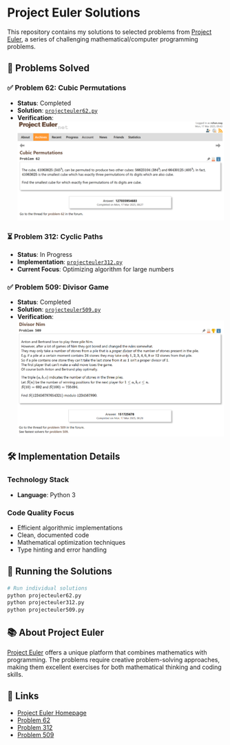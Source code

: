 # Project Euler Solutions

This repository contains my solutions to selected problems from [Project Euler](https://projecteuler.net/), a series of challenging mathematical/computer programming problems.

## 🎯 Problems Solved

### ✅ Problem 62: Cubic Permutations
- **Status**: Completed
- **Solution**: [`projecteuler62.py`](projecteuler62.py)
- **Verification**: 
  ![Solution Proof](euler62solved.png)

### ⏳ Problem 312: Cyclic Paths
- **Status**: In Progress
- **Implementation**: [`projecteuler312.py`](projecteuler312.py)
- **Current Focus**: Optimizing algorithm for large numbers

### ✅ Problem 509: Divisor Game
- **Status**: Completed
- **Solution**: [`projecteuler509.py`](projecteuler509.py)
- **Verification**:
  ![Solution Proof](euler509solved.png)

## 🛠️ Implementation Details

### Technology Stack
- **Language**: Python 3

### Code Quality Focus
- Efficient algorithmic implementations
- Clean, documented code
- Mathematical optimization techniques
- Type hinting and error handling

## 🚀 Running the Solutions

```bash
# Run individual solutions
python projecteuler62.py
python projecteuler312.py
python projecteuler509.py
```

## 📚 About Project Euler

[Project Euler](https://projecteuler.net/) offers a unique platform that combines mathematics with programming. The problems require creative problem-solving approaches, making them excellent exercises for both mathematical thinking and coding skills.

## 🔗 Links

- [Project Euler Homepage](https://projecteuler.net/)
- [Problem 62](https://projecteuler.net/problem=62)
- [Problem 312](https://projecteuler.net/problem=312)
- [Problem 509](https://projecteuler.net/problem=509)